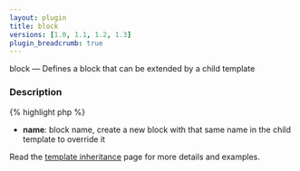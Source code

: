 ```yaml
---
layout: plugin
title: block
versions: [1.0, 1.1, 1.2, 1.3]
plugin_breadcrumb: true
---
```


block — Defines a block that can be extended by a child template

### Description
<div class="code-box">
{% highlight php %}
<?php
block(string $name)
{% endhighlight %}
</div>

* **name**: block name, create a new block with that same name in the child template to override it

Read the [template inheritance](/documentation/v1.3/template-inheritance.html) page for more details and examples.